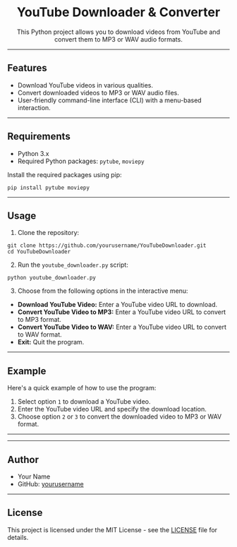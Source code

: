 <h1 align="center">YouTube Downloader & Converter</h1>

<p align="center">This Python project allows you to download videos from YouTube and convert them to MP3 or WAV audio formats.</p>

<hr>

<h2>Features</h2>

<ul>
  <li>Download YouTube videos in various qualities.</li>
  <li>Convert downloaded videos to MP3 or WAV audio files.</li>
  <li>User-friendly command-line interface (CLI) with a menu-based interaction.</li>
</ul>

<hr>

<h2>Requirements</h2>

<ul>
  <li>Python 3.x</li>
  <li>Required Python packages: <code>pytube</code>, <code>moviepy</code></li>
</ul>

<p>Install the required packages using pip:</p>

<pre><code>pip install pytube moviepy
</code></pre>

<hr>

<h2>Usage</h2>

<ol>
  <li>Clone the repository:</li>
</ol>

<pre><code>git clone https://github.com/yourusername/YouTubeDownloader.git
cd YouTubeDownloader
</code></pre>

<ol start="2">
  <li>Run the <code>youtube_downloader.py</code> script:</li>
</ol>

<pre><code>python youtube_downloader.py
</code></pre>

<ol start="3">
  <li>Choose from the following options in the interactive menu:</li>
</ol>

<ul>
  <li><strong>Download YouTube Video:</strong> Enter a YouTube video URL to download.</li>
  <li><strong>Convert YouTube Video to MP3:</strong> Enter a YouTube video URL to convert to MP3 format.</li>
  <li><strong>Convert YouTube Video to WAV:</strong> Enter a YouTube video URL to convert to WAV format.</li>
  <li><strong>Exit:</strong> Quit the program.</li>
</ul>

<hr>

<h2>Example</h2>

<p>Here's a quick example of how to use the program:</p>

<ol>
  <li>Select option <code>1</code> to download a YouTube video.</li>
  <li>Enter the YouTube video URL and specify the download location.</li>
  <li>Choose option <code>2</code> or <code>3</code> to convert the downloaded video to MP3 or WAV format.</li>
</ol>

<hr>


<hr>

<h2>Author</h2>

<ul>
  <li>Your Name</li>
  <li>GitHub: <a href="https://github.com/yourusername">yourusername</a></li>
</ul>

<hr>

<h2>License</h2>

<p>This project is licensed under the MIT License - see the <a href="LICENSE">LICENSE</a> file for details.</p>
